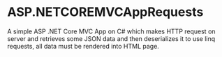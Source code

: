 # ASP.NETCOREMVCAppRequests
A simple ASP .NET Core MVC App on C# which makes HTTP request on server and retrieves some JSON data and then deserializes it to use linq requests, all data must be rendered into HTML page.
